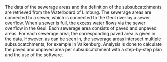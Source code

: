 

The data of the sewerage areas and the definition of the subsubcatchments are retrieved from the Waterboard of Limburg. The sewerage areas are connected to a sewer, which is connected to the Geul river by a sewer overflow. When a sewer is full, the excess water flows via the sewer overflow in the Geul. Each sewerage area consists of paved and unpaved areas. For each sewerage area, the corresponding paved area is given in the data. However, as can be seen in, the sewerage areas intersect multiple subsubcatchments, for example in Valkenburg. Analysis is done to calculate the paved and unpaved area per subsubcatchment with a step-by-step plan and the use of the software.
